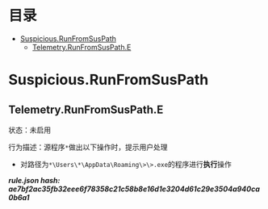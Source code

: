 



目录
==

* [Suspicious.RunFromSusPath](#suspiciousrunfromsuspath)
	* [Telemetry.RunFromSusPath.E](#telemetryrunfromsuspathe)

# Suspicious.RunFromSusPath

## Telemetry.RunFromSusPath.E
  
状态：未启用

行为描述：源程序`*`做出以下操作时，提示用户处理
- 对路径为`*\Users\*\AppData\Roaming\>\>.exe`的程序进行**执行**操作
  
***rule.json hash: ae7bf2ac35fb32eee6f78358c21c58b8e16d1e3204d61c29e3504a940ca0b6a1***